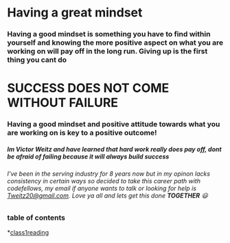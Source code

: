# **Having a great mindset**

### Having a good mindset is something you have to find within yourself and knowing the more positive aspect on what you are working on will pay off in the long run. **Giving up is the first thing you cant do**

# **SUCCESS DOES NOT COME WITHOUT FAILURE**
### Having a good mindset and positive attitude towards what you are working on is key to a positive outcome!
##### Im Victor Weitz and have learned that hard work really does pay off, dont be afraid of failing because it will always build success
###### I've been in the serving industry for 8 years now but in my opinon lacks consistency in certain ways so decided to take this career path with codefellows, my email if anyone wants to talk or looking for help is Tweitz20@gmail.com. Love ya all and lets get this done **TOGETHER** :smiley:
### table of contents
*[class1reading](class1reading.md)
